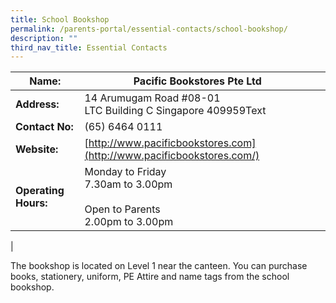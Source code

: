 ```yaml
---
title: School Bookshop
permalink: /parents-portal/essential-contacts/school-bookshop/
description: ""
third_nav_title: Essential Contacts
---
```

| **Name:** | Pacific Bookstores Pte Ltd |  |
| -------- | -------- | -------- |
| **Address:**    | 14 Arumugam Road #08-01 <br>  LTC Building C Singapore 409959Text     |     |
| **Contact No:**    | (65) 6464 0111     |      |
| **Website:**    | [http://www.pacificbookstores.com](http://www.pacificbookstores.com/)     |      |
|**Operating Hours:**  | Monday to Friday <br> 7.30am to 3.00pm<br><br> Open to Parents <br> 2.00pm to 3.00pm     |     |
|


The bookshop is located on Level 1 near the canteen. You can purchase books, stationery, uniform, PE Attire and name tags from the school bookshop.